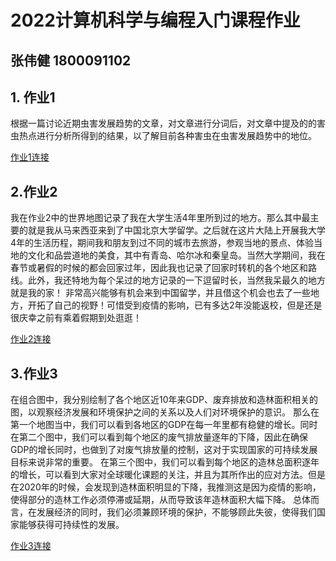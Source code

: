 # 2022计算机科学与编程入门课程作业
## 张伟健 1800091102
## 1. 作业1

根据一篇讨论近期虫害发展趋势的文章，对文章进行分词后，对文章中提及的的害虫热点进行分析所得到的结果，以了解目前各种害虫在虫害发展趋势中的地位。

[作业1连接](https://weijianteo.github.io/hw1_wordCloud.html)

## 2.作业2
我在作业2中的世界地图记录了我在大学生活4年里所到过的地方。那么其中最主要的就是我从马来西亚来到了中国北京大学留学。之后就在这片大陆上开展我大学4年的生活历程，期间我和朋友到过不同的城市去旅游，参观当地的景点、体验当地的文化和品尝道地的美食，其中有青岛、哈尔冰和秦皇岛。当然大学期间，我在春节或暑假的时候的都会回家过年，因此我也记录了回家时转机的各个地区和路线。此外，我还特地为每个呆过的地方记录的一下逗留时长，当然我呆最久的地方就是我的家！
非常高兴能够有机会来到中国留学，并且借这个机会也去了一些地方，开拓了自己的视野！可惜受到疫情的影响，已有多达2年没能返校，但是还是很庆幸之前有乘着假期到处逛逛！

[作业2连接](https://weijianteo.github.io/hw1_2worldmap.html)

## 3.作业3
在组合图中，我分别绘制了各个地区近10年来GDP、废弃排放和造林面积相关的图，以观察经济发展和环境保护之间的关系以及人们对环境保护的意识。
那么在第一个地图当中，我们可以看到各地区的GDP在每一年里都有稳健的增长。同时在第二个图中，我们可以看到每个地区的废气排放量逐年的下降，因此在确保GDP的增长同时，也做到了对废气排放量的控制，这对于实现国家的可持续发展目标来说非常的重要。
在第三个图中，我们可以看到每个地区的造林总面积逐年的增长，可以看到大家对全球暖化课题的关注，并且为其所作出的应对方法。但是在2020年的时候，会发现到造林面积明显的下降，我推测这是因为疫情的影响，使得部分的造林工作必须停滞或延期，从而导致该年造林面积大幅下降。
总体而言，在发展经济的同时，我们必须兼顾环境的保护，不能够顾此失彼，使得我们国家能够获得可持续性的发展。

[作业3连接](https://weijianteo.github.io/hw1_3.html)

